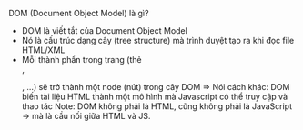 DOM (Document Object Model) là gì?
+ DOM là viết tắt của Document Object Model
+ Nó là cấu trúc dạng cây (tree structure) mà trình duyệt tạo ra khi đọc file HTML/XML
+ Mỗi thành phần trong trang (thẻ <div>,<p>, <a>...) sẽ trở thành một node (nút) trong cây DOM
=> Nói cách khác: DOM biến tài liệu HTML thành một mô hình mà Javascript có thể truy cập và thao tác
Note: DOM không phải là HTML, cũng không phải là JavaScript → mà là cầu nối giữa HTML và JS.

